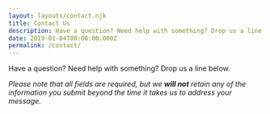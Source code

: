 ```yaml
---
layout: layouts/contact.njk
title: Contact Us
description: Have a question? Need help with something? Drop us a line.
date: 2019-01-04T00:00:00.000Z
permalink: /contact/
---
```


Have a question? Need help with something? Drop us a line below.

*Please note that all fields are required, but we **will not** retain any of the information you submit beyond the time it takes us to address your message.*